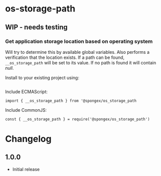 #  os-storage-path

## WIP - needs testing

### Get application storage location based on operating system

Will try to determine this by available global variables.
Also performs a verification that the location exists.
If a path can be found, `__os_storage_path` will be set to its value.
If no path is found it will contain *null*.

Install to your existing project using:
```
```

Include ECMAScript:
```
import { __os_storage_path } from '@spongex/os_storage_path
```

Include CommonJS:
```
const { __os_storage_path } = require('@spongex/os_storage_path')
```

# Changelog

## 1.0.0
- Initial release
